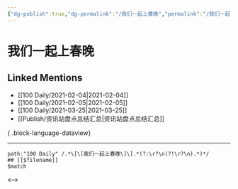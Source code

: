 ```yaml
---
{"dg-publish":true,"dg-permalink":"/我们一起上春晚","permalink":"/我们一起上春晚/","created":"2023-04-08T22:07:07.000+08:00","updated":"2023-04-08T22:07:07.000+08:00"}
---
```


# 我们一起上春晚

## Linked Mentions
- [[100 Daily/2021-02-04\|2021-02-04]]
- [[100 Daily/2021-02-05\|2021-02-05]]
- [[100 Daily/2021-03-25\|2021-03-25]]
- [[Publish/资讯站盘点总结汇总\|资讯站盘点总结汇总]]

{ .block-language-dataview}

---

```expander
path:"100 Daily" /.*\[\[我们一起上春晚\]\].*(?:\r?\n(?!\r?\n).*)*/
## [[$filename]]
$match
```

<-->